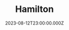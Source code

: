 ---
title: "Hamilton"
year: 2020
date: 2023-08-12T23:00:00.000Z
permalink: /almanac/movies/2023-08-13-hamilton/index.html
link: https://boxd.it/4H0GM1
tmdbid: 556574
---